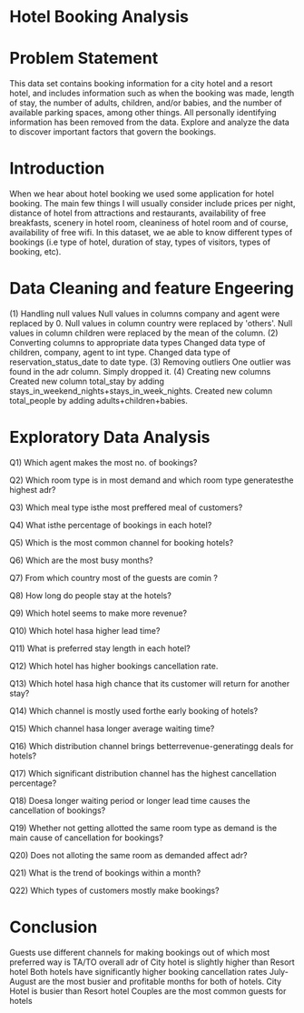# Hotel Booking Analysis 

# Problem Statement 

This data set contains booking information for a city hotel and a resort hotel, and includes information such as when the booking was made, length of stay, the number of adults, children, and/or babies, and the number of available parking spaces, among other things. All personally identifying information has been removed from the data.
Explore and analyze the data to discover important factors that govern the bookings.

# Introduction

When we hear about hotel booking we used some application  for hotel booking. The main few things I will usually consider include prices per night, distance of hotel from attractions and restaurants, availability of free breakfasts, scenery in hotel room, cleaniness of hotel room and of course, availability of free wifi. In this dataset, we ae able to know different types of bookings (i.e type of hotel, duration of stay, types of visitors, types of booking, etc).

# Data Cleaning and feature Engeering 

(1) Handling null values
Null values in columns company and agent were replaced by 0.
Null values in column country were replaced by 'others'.
Null values in column children were replaced by the mean of the column.
(2) Converting columns to appropriate data types
Changed data type of children, company, agent to int type.
Changed data type of reservation_status_date to date type.
(3) Removing outliers
One outlier was found in the adr column. Simply dropped it.
(4) Creating new columns
Created new column total_stay by adding stays_in_weekend_nights+stays_in_week_nights.
Created new column total_people by adding adults+children+babies.

# Exploratory Data Analysis

Q1) Which agent makes the most no. of bookings?

 Q2) Which room type is in most demand and which room type generatesthe  highest adr?
 
 Q3) Which meal type isthe  most preffered meal of customers?
 
 Q4) What isthe  percentage of bookings in each hotel?
 
 Q5) Which is the most common channel for booking hotels?
 
 Q6) Which are the most busy months?
 
 Q7) From which country most of the guests are comin ?
 
 Q8) How long do people stay at the hotels?
 
 Q9)  Which hotel seems to make more revenue?
 
 Q10)  Which hotel hasa  higher lead time?
 
 Q11)  What is preferred stay length in each hotel?
 
 Q12)  Which hotel has higher bookings cancellation rate.
 
 Q13)  Which hotel hasa  high chance that its customer will return for another stay?
 
 Q14)  Which channel is mostly used forthe  early booking of hotels?
 
 Q15)  Which channel hasa  longer average waiting time?
 
 Q16)  Which distribution channel brings betterrevenue-generatingg deals for hotels?
 
 Q17)  Which significant distribution channel has the highest cancellation percentage?
 
 Q18) Doesa  longer waiting period or longer lead time causes the cancellation of bookings?
 
 Q19) Whether not getting allotted the same room type as demand is the main cause of cancellation for bookings?
 
 Q20) Does not alloting the  same room as demanded affect adr? 
 
 Q21) What is the trend of bookings within a month?
 
 Q22) Which types of customers mostly make bookings?

# Conclusion

Guests use different channels for making bookings out of which most preferred way is TA/TO
overall adr of City hotel is slightly higher than Resort hotel
Both hotels have significantly higher booking cancellation rates
July- August are the most busier and profitable months for both of hotels.
City Hotel is busier than Resort hotel
Couples are the most common guests for hotels
